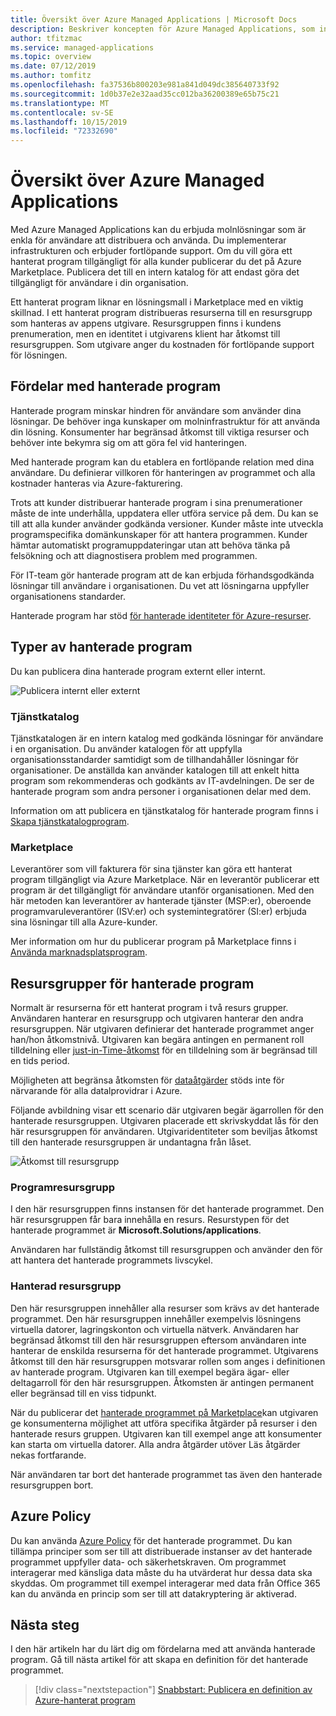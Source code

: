 ```yaml
---
title: Översikt över Azure Managed Applications | Microsoft Docs
description: Beskriver koncepten för Azure Managed Applications, som innehåller moln lösningar som är lätta för konsumenter att distribuera och använda.
author: tfitzmac
ms.service: managed-applications
ms.topic: overview
ms.date: 07/12/2019
ms.author: tomfitz
ms.openlocfilehash: fa37536b800203e981a841d049dc385640733f92
ms.sourcegitcommit: 1d0b37e2e32aad35cc012ba36200389e65b75c21
ms.translationtype: MT
ms.contentlocale: sv-SE
ms.lasthandoff: 10/15/2019
ms.locfileid: "72332690"
---
```

# <a name="azure-managed-applications-overview"></a>Översikt över Azure Managed Applications

Med Azure Managed Applications kan du erbjuda molnlösningar som är enkla för användare att distribuera och använda. Du implementerar infrastrukturen och erbjuder fortlöpande support. Om du vill göra ett hanterat program tillgängligt för alla kunder publicerar du det på Azure Marketplace. Publicera det till en intern katalog för att endast göra det tillgängligt för användare i din organisation. 

Ett hanterat program liknar en lösningsmall i Marketplace med en viktig skillnad. I ett hanterat program distribueras resurserna till en resursgrupp som hanteras av appens utgivare. Resursgruppen finns i kundens prenumeration, men en identitet i utgivarens klient har åtkomst till resursgruppen. Som utgivare anger du kostnaden för fortlöpande support för lösningen.

## <a name="advantages-of-managed-applications"></a>Fördelar med hanterade program

Hanterade program minskar hindren för användare som använder dina lösningar. De behöver inga kunskaper om molninfrastruktur för att använda din lösning. Konsumenter har begränsad åtkomst till viktiga resurser och behöver inte bekymra sig om att göra fel vid hanteringen. 

Med hanterade program kan du etablera en fortlöpande relation med dina användare. Du definierar villkoren för hanteringen av programmet och alla kostnader hanteras via Azure-fakturering.

Trots att kunder distribuerar hanterade program i sina prenumerationer måste de inte underhålla, uppdatera eller utföra service på dem. Du kan se till att alla kunder använder godkända versioner. Kunder måste inte utveckla programspecifika domänkunskaper för att hantera programmen. Kunder hämtar automatiskt programuppdateringar utan att behöva tänka på felsökning och att diagnostisera problem med programmen. 

För IT-team gör hanterade program att de kan erbjuda förhandsgodkända lösningar till användare i organisationen. Du vet att lösningarna uppfyller organisationens standarder.

Hanterade program har stöd [för hanterade identiteter för Azure-resurser](./publish-managed-identity.md).

## <a name="types-of-managed-applications"></a>Typer av hanterade program

Du kan publicera dina hanterade program externt eller internt.

![Publicera internt eller externt](./media/overview/manage_app_options.png)

### <a name="service-catalog"></a>Tjänstkatalog

Tjänstkatalogen är en intern katalog med godkända lösningar för användare i en organisation. Du använder katalogen för att uppfylla organisationsstandarder samtidigt som de tillhandahåller lösningar för organisationer. De anställda kan använder katalogen till att enkelt hitta program som rekommenderas och godkänts av IT-avdelningen. De ser de hanterade program som andra personer i organisationen delar med dem.

Information om att publicera en tjänstkatalog för hanterade program finns i [Skapa tjänstkatalogprogram](publish-service-catalog-app.md).

### <a name="marketplace"></a>Marketplace

Leverantörer som vill fakturera för sina tjänster kan göra ett hanterat program tillgängligt via Azure Marketplace. När en leverantör publicerar ett program är det tillgängligt för användare utanför organisationen. Med den här metoden kan leverantörer av hanterade tjänster (MSP:er), oberoende programvaruleverantörer (ISV:er) och systemintegratörer (SI:er) erbjuda sina lösningar till alla Azure-kunder.

Mer information om hur du publicerar program på Marketplace finns i [Använda marknadsplatsprogram](publish-marketplace-app.md).

## <a name="resource-groups-for-managed-applications"></a>Resursgrupper för hanterade program

Normalt är resurserna för ett hanterat program i två resurs grupper. Användaren hanterar en resursgrupp och utgivaren hanterar den andra resursgruppen. När utgivaren definierar det hanterade programmet anger han/hon åtkomstnivå. Utgivaren kan begära antingen en permanent roll tilldelning eller [just-in-Time-åtkomst](request-just-in-time-access.md) för en tilldelning som är begränsad till en tids period.

Möjligheten att begränsa åtkomsten för [dataåtgärder](../role-based-access-control/role-definitions.md) stöds inte för närvarande för alla datalprovidrar i Azure.

Följande avbildning visar ett scenario där utgivaren begär ägarrollen för den hanterade resursgruppen. Utgivaren placerade ett skrivskyddat lås för den här resursgruppen för användaren. Utgivaridentiteter som beviljas åtkomst till den hanterade resursgruppen är undantagna från låset.

![Åtkomst till resursgrupp](./media/overview/access.png)

### <a name="application-resource-group"></a>Programresursgrupp

I den här resursgruppen finns instansen för det hanterade programmet. Den här resursgruppen får bara innehålla en resurs. Resurstypen för det hanterade programmet är **Microsoft.Solutions/applications**.

Användaren har fullständig åtkomst till resursgruppen och använder den för att hantera det hanterade programmets livscykel.

### <a name="managed-resource-group"></a>Hanterad resursgrupp

Den här resursgruppen innehåller alla resurser som krävs av det hanterade programmet. Den här resursgruppen innehåller exempelvis lösningens virtuella datorer, lagringskonton och virtuella nätverk. Användaren har begränsad åtkomst till den här resursgruppen eftersom användaren inte hanterar de enskilda resurserna för det hanterade programmet. Utgivarens åtkomst till den här resursgruppen motsvarar rollen som anges i definitionen av hanterade program. Utgivaren kan till exempel begära ägar- eller deltagarroll för den här resursgruppen. Åtkomsten är antingen permanent eller begränsad till en viss tidpunkt.

När du publicerar det [hanterade programmet på Marketplace](publish-marketplace-app.md)kan utgivaren ge konsumenterna möjlighet att utföra specifika åtgärder på resurser i den hanterade resurs gruppen. Utgivaren kan till exempel ange att konsumenter kan starta om virtuella datorer. Alla andra åtgärder utöver Läs åtgärder nekas fortfarande.

När användaren tar bort det hanterade programmet tas även den hanterade resursgruppen bort.

## <a name="azure-policy"></a>Azure Policy

Du kan använda [Azure Policy](../governance/policy/overview.md) för det hanterade programmet. Du kan tillämpa principer som ser till att distribuerade instanser av det hanterade programmet uppfyller data- och säkerhetskraven. Om programmet interagerar med känsliga data måste du ha utvärderat hur dessa data ska skyddas. Om programmet till exempel interagerar med data från Office 365 kan du använda en princip som ser till att datakryptering är aktiverad.

## <a name="next-steps"></a>Nästa steg

I den här artikeln har du lärt dig om fördelarna med att använda hanterade program. Gå till nästa artikel för att skapa en definition för det hanterade programmet.

> [!div class="nextstepaction"]
> [Snabbstart: Publicera en definition av Azure-hanterat program](publish-managed-app-definition-quickstart.md)
